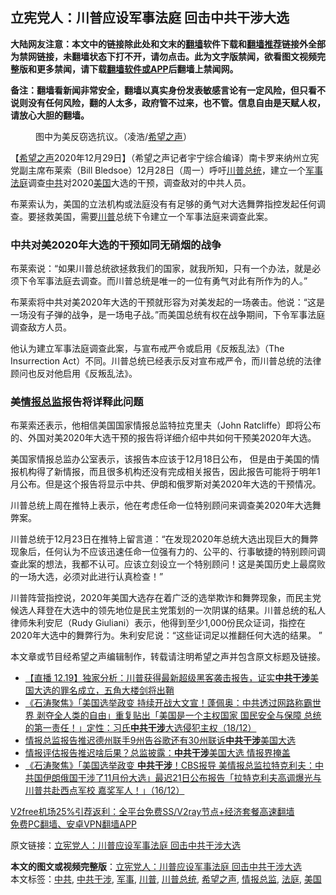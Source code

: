  <h2>立宪党人：川普应设军事法庭 回击中共干涉大选</h2> <p class="notice"><b>大陆网友注意：本文中的链接除此处和文末的<a href="https://github.com/bannedbook/fanqiang" >翻墙</a>软件下载和<a href="https://github.com/killgcd/justmysocks/blob/master/README.md">翻墙推荐</a>链接外全部为禁网链接，未翻墙状态下打不开，请勿点击。此为文字版禁闻，欲看图文视频完整版和更多禁闻，请下载<a href="https://github.com/bannedbook/fanqiang">翻墙软件或APP</a>后翻墙上禁闻网。</p><p>备注：翻墙看新闻非常安全，翻墙以真实身份发表敏感言论有一定风险，但只看不说则没有任何风险，翻的人太多，政府管不过来，也不管。信息自由是天赋人权，请放心大胆的翻墙。</b></p>  <div class="entry"> <figure> <p><figcaption>图中为美反窃选抗议。（凌浩/<a href="https://www.bannedbook.org/bnews/tag/%e5%b8%8c%e6%9c%9b%e4%b9%8b%e5%a3%b0/" class="st_tag internal_tag" rel="tag" title="标签 希望之声 下的日志">希望之声</a>）</figcaption></figure> <p>【<span class='wp_keywordlink_affiliate'><a href="https://www.soundofhope.org" title="希望之声" target="_blank">希望之声</a></span>2020年12月29日】（希望之声记者宇宁综合编译）南卡罗来纳州立宪党副主席布莱索（Bill Bledsoe）12月28日（周一）呼吁<a href="https://www.bannedbook.org/bnews/tag/%E5%B7%9D%E6%99%AE%E6%80%BB%E7%BB%9F/" class="st_tag internal_tag" rel="tag" title="标签 川普总统 下的日志">川普总统</a>，建立一个<a href="https://www.bannedbook.org/bnews/tag/%E5%86%9B%E4%BA%8B/" class="st_tag internal_tag" rel="tag" title="标签 军事 下的日志">军事</a><a href="https://www.bannedbook.org/bnews/tag/%e6%b3%95%e5%ba%ad/" class="st_tag internal_tag" rel="tag" title="标签 法庭 下的日志">法庭</a>调查<a href="https://www.bannedbook.org/bnews/tag/%e4%b8%ad%e5%85%b1/" class="st_tag internal_tag" rel="tag" title="标签 中共 下的日志">中共</a>对2020<a href="https://www.bannedbook.org/bnews/tag/%e7%be%8e%e5%9b%bd/" class="st_tag internal_tag" rel="tag" title="标签 美国 下的日志">美国</a>大选的干预，调查敌对的中共人员。</p> <p>布莱索认为，美国的立法机构或法庭没有有足够的勇气对大选舞弊指控发起任何调查。要拯救美国，需要<a href="https://www.bannedbook.org/bnews/tag/%e5%b7%9d%e6%99%ae/" class="st_tag internal_tag" rel="tag" title="标签 川普 下的日志">川普</a>总统下令建立一个军事法庭来调查此案。 </p> <h3>中共对美2020年大选的干预如同无硝烟的战争</h3> <p>布莱索说：“如果川普总统欲拯救我们的国家，就我所知，只有一个办法，就是必须下令军事法庭去调查。而川普总统是唯一的一位有勇气对此有所作为的人。”</p> <p>布莱索将中共对美2020年大选的干预就形容为对美发起的一场袭击。他说：“这是一场没有子弹的战争，是一场电子战。”而美国总统有权在战争期间，下令军事法庭调查敌方人员。 </p>  <p>他认为建立军事法庭调查此案，与宣布戒严令或启用《反叛乱法》（The Insurrection Act）不同。川普总统已经表示反对宣布戒严令，而川普总统的法律顾问也反对他启用《反叛乱法》。</p> <h3>美<a href="https://www.bannedbook.org/bnews/tag/%e6%83%85%e6%8a%a5%e6%80%bb%e7%9b%91/" class="st_tag internal_tag" rel="tag" title="标签 情报总监 下的日志">情报总监</a>报告将详释此问题</h3> <p>布莱索还表示，他相信美国国家情报总监特拉克里夫（John Ratcliffe）即将公布的、外国对美2020年大选干预的报告将详细介绍中共如何干预美2020年大选。</p> <p>美国家情报总监办公室表示，该报告本应该于12月18日公布， 但是由于美国的情报机构得了新情报，而且很多机构还没有完成相关报告，因此报告可能将于明年1月公布。但是这个报告将显示中共、伊朗和俄罗斯对美2020年大选的干预情况。</p> <p>川普总统上周在推特上表示，他在考虑任命一位特别顾问来调查美2020年大选舞弊案。</p>  <p>川普总统于12月23日在推特上留言道：“在发现2020年总统大选出现巨大的舞弊现象后，任何认为不应该迅速任命一位强有力的、公平的、行事敏捷的特别顾问调查此案的想法，我都不认可。应该立刻设立一个特别顾问！这是美国历史上最腐败的一场大选，必须对此进行认真检查！”</p> <p>川普阵营指控说，2020年美国大选存在着广泛的选举欺诈和舞弊现象，而民主党候选人拜登在大选中的领先地位是民主党策划的一次阴谋的结果。川普总统的私人律师朱利安尼（Rudy Giuliani）表示，他得到至少1,000份民众证词，指控在2020年大选中的舞弊行为。朱利安尼说：“这些证词足以推翻任何大选的结果。 ”</p> <p>本文章或节目经希望之声编辑制作，转载请注明希望之声并包含原文标题及链接。</p> <ul class='op-related-articles' title='相关阅读'> <li><a href='https://www.bannedbook.org/bnews/bannedvideo/20201220/1451381.html' target='_blank'>【直播 12.19】独家分析：川普获得最新超级黑客袭击报告，证实<b>中共干涉</b>美国大选的罪名成立，五角大楼剑将出鞘</a></li> <li><a href='https://www.bannedbook.org/bnews/bannedvideo/20201219/1450635.html' target='_blank'>《石涛聚焦》「美国选举政变 持续开战大文宣！蓬佩奥：中共透过网路称霸世界 剥夺全人类的自由」重复贴出「美国是一个主权国家 国民安全与保障 总统的第一责任！」定性：习氏<b>中共干涉</b>大选侵犯主权（18/12）</a></li> <li><a href='https://www.bannedbook.org/bnews/taiwannews/20201218/1450411.html' target='_blank'>情报总监报告推迟德州联手9州告谷歌还有30州联诉<b>中共干涉</b>美国大选</a></li> <li><a href='https://www.bannedbook.org/bnews/topimagenews/20201218/1449985.html' target='_blank'>情报评估报告推迟啥后果？总监披露：<b>中共干涉</b>美国大选 情报界掩盖</a></li> <li><a href='https://www.bannedbook.org/bnews/bannedvideo/20201217/1449535.html' target='_blank'>《石涛聚焦》「美国选举政变 <b>中共干涉</b>！CBS报导 美情报总监拉特克利夫：中共国伊朗俄国干涉了11月份大选」最迟21日公布报告「拉特克利夫高调爆光与川普共赴西点军校 嘉奖军人！」（16/12）</a></li> </ul> <p class="texttj"> <a href="https://www.bannedbook.org/forum23/topic22702.html" target="_blank">V2free机场25%引荐返利：全平台免费SS/V2ray节点+经济套餐高速翻墙</a><br/> <a href="https://github.com/bannedbook/fanqiang/wiki/%E7%A6%81%E9%97%BB%E7%BD%91%E5%AE%89%E5%8D%93%E7%BF%BB%E5%A2%99%E6%96%B0%E9%97%BBAPP" target="_blank">免费PC翻墙、安卓VPN翻墙APP</a></p><p>原文链接：<a class="src_link"  href="https://www.soundofhope.org/post/458404" target="_blank">立宪党人：川普应设军事法庭 回击中共干涉大选</a></p> <a name='sharetosocial'></a>       <div><b>本文的图文或视频完整版</b>：<a href='https://www.bannedbook.org/bnews/comments/20201230/1457406.html'>立宪党人：川普应设军事法庭 回击中共干涉大选</a></div>  </div><!--END ENTRY--> <div class="postfooter"> <div>本文标签：<a href="https://www.bannedbook.org/bnews/tag/%e4%b8%ad%e5%85%b1/" rel="tag">中共</a>, <a href="https://www.bannedbook.org/bnews/tag/%E4%B8%AD%E5%85%B1%E5%B9%B2%E6%B6%89/" rel="tag">中共干涉</a>, <a href="https://www.bannedbook.org/bnews/tag/%E5%86%9B%E4%BA%8B/" rel="tag">军事</a>, <a href="https://www.bannedbook.org/bnews/tag/%e5%b7%9d%e6%99%ae/" rel="tag">川普</a>, <a href="https://www.bannedbook.org/bnews/tag/%E5%B7%9D%E6%99%AE%E6%80%BB%E7%BB%9F/" rel="tag">川普总统</a>, <a href="https://www.bannedbook.org/bnews/tag/%e5%b8%8c%e6%9c%9b%e4%b9%8b%e5%a3%b0/" rel="tag">希望之声</a>, <a href="https://www.bannedbook.org/bnews/tag/%e6%83%85%e6%8a%a5%e6%80%bb%e7%9b%91/" rel="tag">情报总监</a>, <a href="https://www.bannedbook.org/bnews/tag/%e6%b3%95%e5%ba%ad/" rel="tag">法庭</a>, <a href="https://www.bannedbook.org/bnews/tag/%e7%be%8e%e5%9b%bd/" rel="tag">美国</a></div>  </div><!--END POSTFOOTER--> 
